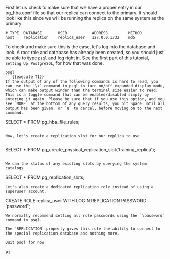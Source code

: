 First let us check to make sure that we have a proper entry in our pg_hba.conf file so that our replica can connect to the primary. It should look like this since we will be running the replica on the same system as the primary:
```
# TYPE  DATABASE       USER           ADDRESS         METHOD
host    replication    replica_user   127.0.0.1/32    md5
```
To check and make sure this is the case, let's log into the database and look. A root role and database has already been created, so you should just be able to type `psql` and log right in. See the first part of this tutorial, `Setting Up PostgreSQL`, for how that was done.

```
psql
```{{execute T1}}
If the output of any of the following commands is hard to read, you can use the `\x` command in psql to turn on/off expanded display mode, which can make output winder than the terminal size easier to read. This is a toggle command that can be enabled/disabled simply by entering it again. Please be sure that if you use this option, and you see `MORE` at the bottom of any query results, you hit Space until all output has been given, or `Q` to cancel, before moving on to the next command.

```
SELECT * FROM pg_hba_file_rules;
```{{execute T1}}

Now, let's create a replication slot for our replica to use


```
SELECT * FROM pg_create_physical_replication_slot('training_replica');
```{{execute T1}}

We can the status of any existing slots by querying the system catalogs
```
SELECT * FROM pg_replication_slots;
```{{execute T1}}
Let's also create a dedicated replication role instead of using a superuser account.
```
CREATE ROLE replica_user WITH LOGIN REPLICATION PASSWORD 'password';
```{{execute T1}}
We normally recommend setting all role passwords using the `\password` command in psql.

The `REPLICATION` property gives this role the ability to connect to the special replication database and nothing more.

Quit psql for now
```
\q
```{{execute T1}}

